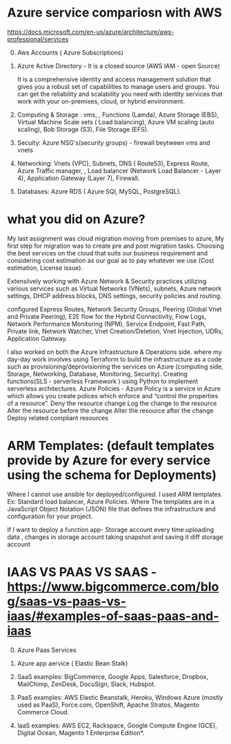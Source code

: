 # Azure service compariosn with AWS

https://docs.microsoft.com/en-us/azure/architecture/aws-professional/services

0. Aws Accounts ( Azure Subscriptions)

1. Azure Active Directory - It is a closed source (AWS IAM - open Source) 

   It is a comprehensive identity and access management solution that gives you a robust set of capabilities to manage users and groups. You can get the reliability    and scalability you need with identity services that work with your on-premises, cloud, or hybrid environment.

2. Computing & Storage : 
    vms, , Functions (Lamda), Azure Storage (EBS), Virtual Machine Scale sets ( Load balancing), Azure VM scaling (auto scaling), Bob Storage (S3), File Storage    (EFS).

3. Secuity: Azure NSG's(security groups) - firewall beytween vms and vnets

4. Networking: Vnets (VPC), Subnets, DNS ( Route53), Express Route, Azure Traffic manager, , Load balancer (Network Load Balancer - Layer 4), Application Gateway (Layer 7), Firewall.

5. Databases: Azure RDS ( Azure SQl, MySQL, PostgreSQL).

# what you did on Azure?
My last assignment was cloud migration moving from premises to azure, My first step for migration was to create pre and post migration tasks. Choosing the best services on the cloud that suits our business requirement and considering cost estimation as our goal as to pay whatever we use (Cost estimation, License issue).


Extensilvely working with Azure  Network & Security  practices utilizing various services such as Virtual Networks (VNets), subnets, Azure network settings, DHCP address blocks, DNS settings, security policies and routing. 


configured Express Routes, Network Security Groups, Peering (Global Vnet and Private Peering), E2E flow for the Hybrid Connectivity, Flow Logs, Network Performance Monitoring (NPM), Service Endpoint, Fast Path, Private link, Network Watcher, Vnet Creation/Deletion, Vnet Injection, UDRs, Application Gateway.

I also worked   on both the Azure Infrastructure & Operations side. where my day-day work involves using Terraform to build the infrastructure as a code  such as provisioning/deprovisioning the services on Azure (computing side, Storage, Networking, Database, Monitoring, Security). Creating functions(SLS - serverless Framework ) using Python to implement serverless architectures. Azure Policies - Azure Policy is a service in Azure which allows you create polices which enforce and “control the properties of a resource”. 
Deny the resource change
Log the change to the resource
Alter the resource before the change
Alter the resource after the change
Deploy related compliant resources



# ARM Templates: (default templates provide by Azure for every service  using the schema for Deployments)
Where I cannot use ansible for deployed/configured. I used ARM templates. Ex: Standard  load balancer, Azure Policies. Where The templates are in a JavaScript Object Notation (JSON) file that defines the infrastructure and configuration for your project.

If I want to deploy  a function app- Storage account every time uploading data , changes in storage account taking snapshot and saving it diff storage account

# IAAS VS PAAS VS SAAS - https://www.bigcommerce.com/blog/saas-vs-paas-vs-iaas/#examples-of-saas-paas-and-iaas

  0. Azure Paas Services
  1. Azure app aervice ( Elastic Bean Stalk)
  

 1. SaaS examples: BigCommerce, Google Apps, Salesforce, Dropbox, MailChimp, ZenDesk, DocuSign, Slack, Hubspot.

 2. PaaS examples: AWS Elastic Beanstalk, Heroku, Windows Azure (mostly used as PaaS), Force.com, OpenShift, Apache Stratos, Magento Commerce Cloud.

 3. IaaS examples: AWS EC2, Rackspace, Google Compute Engine (GCE), Digital Ocean, Magento 1 Enterprise Edition*.
